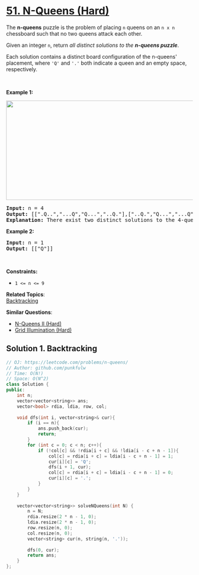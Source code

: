 # [51. N-Queens (Hard)](https://leetcode.com/problems/n-queens/)

<p>The <strong>n-queens</strong> puzzle is the problem of placing <code>n</code> queens on an <code>n x n</code> chessboard such that no two queens attack each other.</p>

<p>Given an integer <code>n</code>, return <em>all distinct solutions to the <strong>n-queens puzzle</strong></em>.</p>

<p>Each solution contains a distinct board configuration of the n-queens' placement, where <code>'Q'</code> and <code>'.'</code> both indicate a queen and an empty space, respectively.</p>

<p>&nbsp;</p>
<p><strong>Example 1:</strong></p>
<img alt="" src="https://assets.leetcode.com/uploads/2020/11/13/queens.jpg" style="width: 600px; height: 268px;">
<pre><strong>Input:</strong> n = 4
<strong>Output:</strong> [[".Q..","...Q","Q...","..Q."],["..Q.","Q...","...Q",".Q.."]]
<strong>Explanation:</strong> There exist two distinct solutions to the 4-queens puzzle as shown above
</pre>

<p><strong>Example 2:</strong></p>

<pre><strong>Input:</strong> n = 1
<strong>Output:</strong> [["Q"]]
</pre>

<p>&nbsp;</p>
<p><strong>Constraints:</strong></p>

<ul>
	<li><code>1 &lt;= n &lt;= 9</code></li>
</ul>


**Related Topics**:  
[Backtracking](https://leetcode.com/tag/backtracking/)

**Similar Questions**:
* [N-Queens II (Hard)](https://leetcode.com/problems/n-queens-ii/)
* [Grid Illumination (Hard)](https://leetcode.com/problems/grid-illumination/)

## Solution 1. Backtracking

```cpp
// OJ: https://leetcode.com/problems/n-queens/
// Author: github.com/punkfulw
// Time: O(N!)
// Space: O(N^2)
class Solution {
public:
    int n;
    vector<vector<string>> ans;
    vector<bool> rdia, ldia, row, col;
    
    void dfs(int i, vector<string>& cur){  
        if (i == n){
            ans.push_back(cur);
            return;
        }
        for (int c = 0; c < n; c++){
            if (!col[c] && !rdia[i + c] && !ldia[i - c + n - 1]){
                col[c] = rdia[i + c] = ldia[i - c + n - 1] = 1;
                cur[i][c] = 'Q';
                dfs(i + 1, cur);
                col[c] = rdia[i + c] = ldia[i - c + n - 1] = 0;
                cur[i][c] = '.';
            }
        }
    }
    
    vector<vector<string>> solveNQueens(int N) {
        n = N;
        rdia.resize(2 * n - 1, 0);
        ldia.resize(2 * n - 1, 0);
        row.resize(n, 0);
        col.resize(n, 0);
        vector<string> cur(n, string(n, '.'));
        
        dfs(0, cur);
        return ans;
    }
};
```
